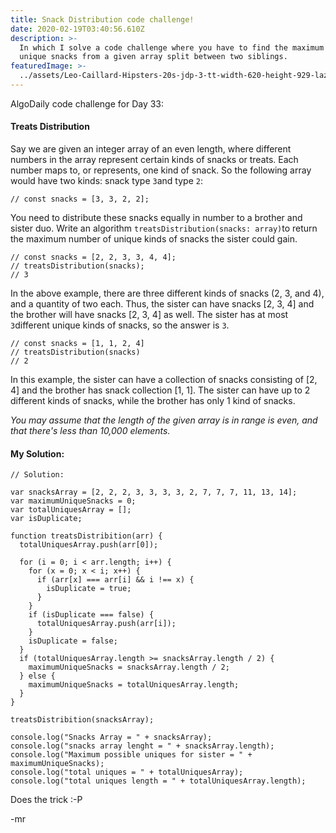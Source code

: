 ```yaml
---
title: Snack Distribution code challenge!
date: 2020-02-19T03:40:56.610Z
description: >-
  In which I solve a code challenge where you have to find the maximum possible
  unique snacks from a given array split between two siblings.
featuredImage: >-
  ../assets/Leo-Caillard-Hipsters-20s-jdp-3-tt-width-620-height-929-lazyload-0-crop-1-bgcolor-000000-except_gif-1.jpg
---
```

AlgoDaily code challenge for Day 33:

#### Treats Distribution

Say we are given an integer array of an even length, where different numbers in the array represent certain kinds of snacks or treats. Each number maps to, or represents, one kind of snack. So the following array would have two kinds: snack type `3`and type `2`:

```
// const snacks = [3, 3, 2, 2];
```

You need to distribute these snacks equally in number to a brother and sister duo. Write an algorithm `treatsDistribution(snacks: array)`to return the maximum number of unique kinds of snacks the sister could gain.

```
// const snacks = [2, 2, 3, 3, 4, 4];
// treatsDistribution(snacks);
// 3
```

In the above example, there are three different kinds of snacks (2, 3, and 4), and a quantity of two each. Thus, the sister can have snacks \[2, 3, 4] and the brother will have snacks \[2, 3, 4] as well. The sister has at most `3`different unique kinds of snacks, so the answer is `3`.

```
// const snacks = [1, 1, 2, 4]
// treatsDistribution(snacks)
// 2
```

In this example, the sister can have a collection of snacks consisting of \[2, 4] and the brother has snack collection \[1, 1]. The sister can have up to 2 different kinds of snacks, while the brother has only 1 kind of snacks.

*You may assume that the length of the given array is in range is even, and that there's less than 10,000 elements.*

#### My Solution:

```
// Solution:

var snacksArray = [2, 2, 2, 3, 3, 3, 3, 2, 7, 7, 7, 11, 13, 14];
var maximumUniqueSnacks = 0;
var totalUniquesArray = [];
var isDuplicate;

function treatsDistribition(arr) {
  totalUniquesArray.push(arr[0]);

  for (i = 0; i < arr.length; i++) {
    for (x = 0; x < i; x++) {
      if (arr[x] === arr[i] && i !== x) {
        isDuplicate = true;
      }
    }
    if (isDuplicate === false) {
      totalUniquesArray.push(arr[i]);
    }
    isDuplicate = false;
  }
  if (totalUniquesArray.length >= snacksArray.length / 2) {
    maximumUniqueSnacks = snacksArray.length / 2;
  } else {
    maximumUniqueSnacks = totalUniquesArray.length;
  }
}

treatsDistribition(snacksArray);

console.log("Snacks Array = " + snacksArray);
console.log("snacks array lenght = " + snacksArray.length);
console.log("Maximum possible uniques for sister = " + maximumUniqueSnacks);
console.log("total uniques = " + totalUniquesArray);
console.log("total uniques length = " + totalUniquesArray.length);
```

Does the trick :-P

\-mr
